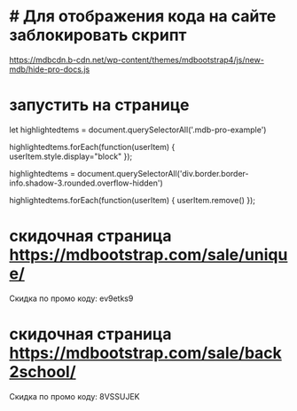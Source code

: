# # Для отображения кода на сайте заблокировать скрипт

https://mdbcdn.b-cdn.net/wp-content/themes/mdbootstrap4/js/new-mdb/hide-pro-docs.js


# запустить на странице

let highlightedtems = document.querySelectorAll('.mdb-pro-example')

highlightedtems.forEach(function(userItem) {
  userItem.style.display="block"
});

highlightedtems = document.querySelectorAll('div.border.border-info.shadow-3.rounded.overflow-hidden')


highlightedtems.forEach(function(userItem) {
  userItem.remove()
});



# скидочная страница https://mdbootstrap.com/sale/unique/
Скидка по промо коду: ev9etks9

# скидочная страница https://mdbootstrap.com/sale/back2school/
Скидка по промо коду: 8VSSUJEK
